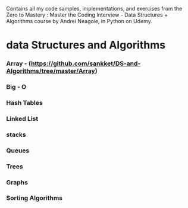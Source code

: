 Contains all my code samples, implementations, and exercises from the Zero to Mastery : Master the Coding Interview - Data Structures + Algorithms course by Andrei Neagoie, in Python on Udemy.
# data Structures and Algorithms
### Array - (https://github.com/sankket/DS-and-Algorithms/tree/master/Array)
### Big - O
### Hash Tables
### Linked List 
### stacks 
### Queues
### Trees
### Graphs
### Sorting Algorithms

